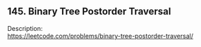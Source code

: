 ## 145. Binary Tree Postorder Traversal

Description:  
https://leetcode.com/problems/binary-tree-postorder-traversal/
